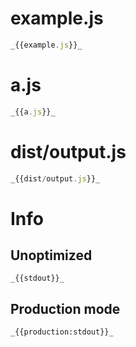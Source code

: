 # example.js

``` javascript
_{{example.js}}_
```

# a.js


``` javascript
_{{a.js}}_
```

# dist/output.js

``` javascript
_{{dist/output.js}}_
```

# Info

## Unoptimized

```
_{{stdout}}_
```

## Production mode

```
_{{production:stdout}}_
```
